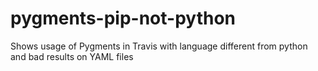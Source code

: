 # pygments-pip-not-python
Shows usage of Pygments in Travis with language different from python and bad results on YAML files
